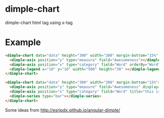 dimple-chart
============

dimple-chart html tag using x-tag


Example
=======

```html
<dimple-chart data="data" height="300" width="300" margin-bottom="15%" type="bar">
  <dimple-axis position="y" type="measure" field="Awesomeness"></dimple-axis>
  <dimple-axis position="x" type="category" field="Word" orderBy="Word"></dimple-axis>
  <dimple-legend x="10" y="10" width="500" height="30" ></dimple-legend>
</dimple-chart>

<dimple-chart data="data" height="300" width="300" margin-bottom="15%">
  <dimple-axis position="y" type="measure" field="Awesomeness" display="false"></dimple-axis>
  <dimple-axis position="x" type="category" field="Word" title="this is a title"></dimple-axis>
  <dimple-series type="bar"></dimple-series>
</dimple-chart>
```

Some ideas from http://esripdx.github.io/angular-dimple/
